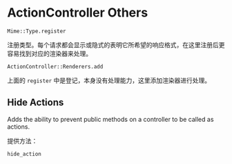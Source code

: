 # ActionController Others

`Mime::Type.register`

注册类型。每个请求都会显示或隐式的表明它所希望的响应格式，在这里注册后更容易找到对应的渲染器来处理。

`ActionController::Renderers.add`

上面的 `register` 中是登记，本身没有处理能力，这里添加渲染器进行处理。

## Hide Actions

Adds the ability to prevent public methods on a controller to be called as actions.

提供方法：

`hide_action`
